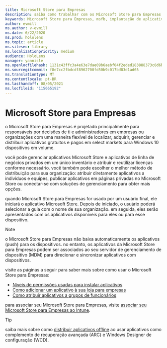 ```yaml
---
title: Microsoft Store para Empresas
description: saiba como trabalhar com os Microsoft Store para Empresas para publicar seus aplicativos de realidade misturada em seus negócios.
keywords: Microsoft Store para Empresas, msfb, implantação de aplicativo, loja
author: evmill
ms.author: v-evmill
ms.date: 6/22/2020
ms.prod: hololens
ms.topic: article
ms.sitesec: library
ms.localizationpriority: medium
audience: HoloLens
manager: yannisle
ms.openlocfilehash: 1131c43ffc3a4e63e7dae09b6aebf04f2eded183888373c6d6b75bca8d3b872c
ms.sourcegitcommit: f8e7cc2fbdcdf8962700fd50b9c017bd83d1ad65
ms.translationtype: MT
ms.contentlocale: pt-BR
ms.lasthandoff: 08/05/2021
ms.locfileid: "115665192"
---
```

# <a name="microsoft-store-for-business"></a>Microsoft Store para Empresas

o Microsoft Store para Empresas é projetado principalmente para responsáveis por decisões de ti e administradores em empresas ou organizações com uma maneira flexível de localizar, adquirir, gerenciar e distribuir aplicativos gratuitos e pagos em select markets para Windows 10 dispositivos em volume. 

você pode gerenciar aplicativos Microsoft Store e aplicativos de linha de negócios privados em um único inventário e atribuir e reutilizar licenças conforme necessário. você também pode escolher o melhor método de distribuição para sua organização: atribuir diretamente aplicativos a indivíduos e equipes, publicar aplicativos em páginas privadas no Microsoft Store ou conectar-se com soluções de gerenciamento para obter mais opções.

quando Microsoft Store para Empresas for usado por um usuário final, ele iniciará o aplicativo Microsoft Store. Depois de iniciado, o usuário poderá selecionar a guia com o nome de sua organização. em seguida, eles serão apresentados com os aplicativos disponíveis para eles ou para esse dispositivo.

> [!Note] 
> o Microsoft Store para Empresas não baixa automaticamente os aplicativos (push) para os dispositivos. no entanto, os aplicativos da Microsoft Store para Empresas podem ser associados ao seu servidor de gerenciamento de dispositivo (MDM) para direcionar e sincronizar aplicativos com dispositivos.

visite as páginas a seguir para saber mais sobre como usar o Microsoft Store para Empresas:

* [Níveis de permissões usadas para instalar aplicativos](/mem/intune/configuration/device-restrictions-windows-holographic#app-store)
* [Como adicionar um aplicativo à sua loja para empresas](/mem/intune/apps/store-apps-windows)
* [Como atribuir aplicativos a grupos de funcionários](/mem/intune/apps/windows-store-for-business)

para associar seu Microsoft Store para Empresas, visite [associar seu Microsoft Store para Empresas ao Intune](/mem/intune/apps/windows-store-for-business#associate-your-microsoft-store-for-business-account-with-intune).

> [!Tip]
> saiba mais sobre como [distribuir aplicativos offline](/microsoft-store/distribute-offline-apps) ao usar aplicativos como complemento de recuperação avançada (ARC) e Windows Designer de configuração (WCD).
